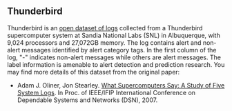 ## Thunderbird
Thunderbird is an [open dataset of logs](https://www.usenix.org/cfdr-data#hpc4) collected from a Thunderbird supercomputer system at Sandia National Labs (SNL) in Albuquerque, with 9,024 processors and 27,072GB memory. The log contains alert and non-alert messages identified by alert category tags. In the first column of the log, "-" indicates non-alert messages while others are alert messages. The label information is amenable to alert detection and prediction research. You may find more details of this dataset from the original paper:

+ Adam J. Oliner, Jon Stearley. [What Supercomputers Say: A Study of Five System Logs](http://ieeexplore.ieee.org/document/4273008/). In Proc. of IEEE/IFIP International Conference on Dependable Systems and Networks (DSN), 2007.
